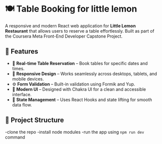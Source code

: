# 🍽️ Table Booking for little lemon

A responsive and modern React web application for **Little Lemon Restaurant** that allows users to reserve a table effortlessly. Built as part of the Coursera Meta Front-End Developer Capstone Project.

## 🚀 Features

- 📅 **Real-time Table Reservation** – Book tables for specific dates and times.
- 📱 **Responsive Design** – Works seamlessly across desktops, tablets, and mobile devices.
- ⚙️ **Form Validation** – Built-in validation using Formik and Yup.
- 💅 **Modern UI** – Designed with Chakra UI for a clean and accessible interface.
- 🔁 **State Management** – Uses React Hooks and state lifting for smooth data flow.

## 📂 Project Structure

-clone the repo
-install node modules
-run the app using `npm run dev` command

